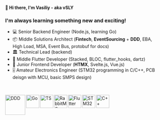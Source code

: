 #### 👋 Hi there, I'm Vasiliy - aka vSLY

### I'm always learning something new and exciting!

- 💻 Senior Backend Engineer (Node.js, learning Go)
- 📦 Middle Solutions Architect (**Fintech**, **EventSourcing** + **DDD**, EBA, High Load, MSA, Event Bus, protobuf for docs)
- 🏛️ Technical Lead (backend)
- 📱 Middle Flutter Developer (Stacked, BLOC, flutter_hooks, dartz)
- 🌠 Junior Frontend Developer (**HTMX**, Svelte.js, Vue.js)
- 🎚 Amateur Electronics Engineer (STM32 programming in C/C++, PCB deisgn with MCU, basic SMPS design)

<br />


<br />
<img align="left" alt="DDD" width="64px" src="https://domaindrivendesign.org/wp-content/uploads/2021/06/pngkey.com-asus-logo-png-1183990-289x350.png" />
<img align="left" alt="Go" width="42px" src="https://cdn.worldvectorlogo.com/logos/go-logo-1.svg" />
<img align="left" alt="TS" width="42px" src="https://upload.wikimedia.org/wikipedia/commons/4/4c/Typescript_logo_2020.svg" />
<img align="left" alt="RabbitMQ" width="42px" src="https://cdn.worldvectorlogo.com/logos/rabbitmq.svg" />
<img align="left" alt="Flutter" width="42px" src="https://plugins.jetbrains.com/files/9212/159235/icon/pluginIcon.svg" />
<img align="left" alt="STM32" width="42px" src="https://wiki.st.com/stm32mpu/nsfr_img_auth.php/2/2f/STM32_logo.png" />
<img align="left" alt="C++" width="42px" src="https://raw.githubusercontent.com/isocpp/logos/master/cpp_logo.png" />


<br />
